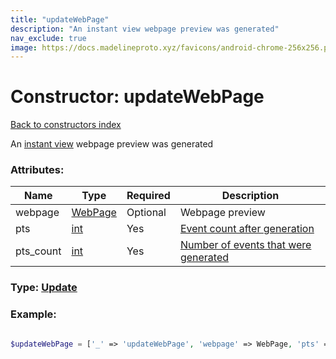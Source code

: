 ```yaml
---
title: "updateWebPage"
description: "An instant view webpage preview was generated"
nav_exclude: true
image: https://docs.madelineproto.xyz/favicons/android-chrome-256x256.png
---
```

# Constructor: updateWebPage  
[Back to constructors index](/API_docs/constructors/index.html)



An [instant view](https://instantview.telegram.org) webpage preview was generated

### Attributes:

| Name     |    Type       | Required | Description |
|----------|---------------|----------|-------------|
|webpage|[WebPage](/API_docs/types/WebPage.html) | Optional|Webpage preview|
|pts|[int](/API_docs/types/int.html) | Yes|[Event count after generation](https://core.telegram.org/api/updates)|
|pts\_count|[int](/API_docs/types/int.html) | Yes|[Number of events that were generated](https://core.telegram.org/api/updates)|



### Type: [Update](/API_docs/types/Update.html)


### Example:

```php

$updateWebPage = ['_' => 'updateWebPage', 'webpage' => WebPage, 'pts' => int, 'pts_count' => int];
```  
